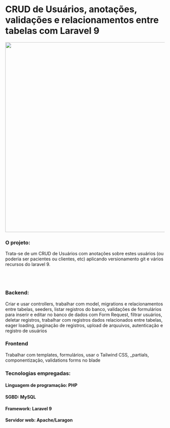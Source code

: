 <h1>CRUD de Usuários, anotações, validações e relacionamentos entre tabelas com Laravel 9</h1>
<img src="https://laravelnews.imgix.net/images/laravel9.png?ixlib=php-3.3.1" width="600px" />

### O projeto:
Trata-se de um CRUD de Usuários com anotações sobre estes usuários (ou poderia ser pacientes ou clientes, etc) aplicando versionamento git e vários recursos do laravel 9.

<br><br>

### Backend:
Criar e usar controllers, trabalhar com model, migrations e relacionamentos entre tabelas, seeders, listar registros do banco, validações de formulários para inserir e editar no banco de dados com Form Request, filtrar usuários, deletar registros, trabalhar com registros dados relacionados entre tabelas, eager loading, paginação de registros, upload de arquuivos, autenticação e registro de usuários


### Frontend
Trabalhar com templates, formulários, usar o Tailwind CSS, _partials, componentização, validations forms no blade

### Tecnologias empregadas:
#### Linguagem de programação: PHP
#### SGBD: MySQL
#### Framework: Laravel 9
#### Servidor web: Apache/Laragon
